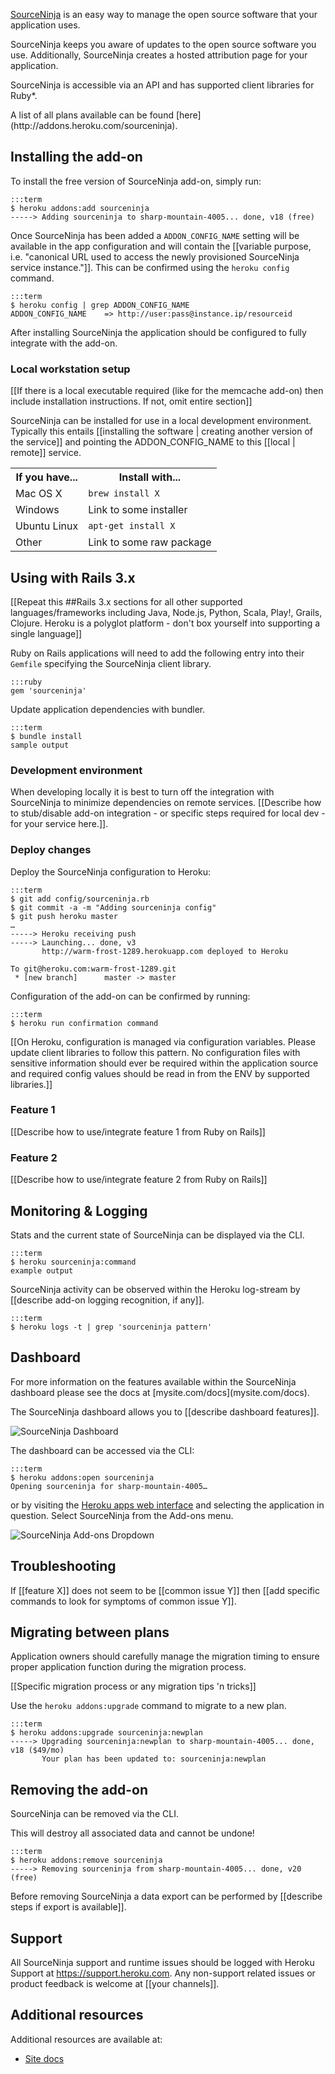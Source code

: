[SourceNinja](http://addons.heroku.com/sourceninja) is an easy way to manage the open source software that your application uses.

SourceNinja keeps you aware of updates to the open source software you use. Additionally, SourceNinja creates a hosted attribution page for your application.

SourceNinja is accessible via an API and has supported client libraries for Ruby*.

<div class="callout" markdown="1">
A list of all plans available can be found [here](http://addons.heroku.com/sourceninja).
</div>

## Installing the add-on
To install the free version of SourceNinja add-on, simply run:

    :::term
    $ heroku addons:add sourceninja
    -----> Adding sourceninja to sharp-mountain-4005... done, v18 (free)

Once SourceNinja has been added a `ADDON_CONFIG_NAME` setting will be available in the app configuration and will contain the [[variable purpose, i.e. "canonical URL used to access the newly provisioned SourceNinja service instance."]]. This can be confirmed using the `heroku config` command.

    :::term
    $ heroku config | grep ADDON_CONFIG_NAME
    ADDON_CONFIG_NAME    => http://user:pass@instance.ip/resourceid

After installing SourceNinja the application should be configured to fully integrate with the add-on.

### Local workstation setup

[[If there is a local executable required (like for the memcache add-on) then include installation instructions. If not, omit entire section]]

SourceNinja can be installed for use in a local development  environment.  Typically this entails [[installing the software | creating another version of the service]] and pointing the ADDON_CONFIG_NAME to this [[local | remote]] service.

<table>
  <tr>
    <th>If you have...</th>
    <th>Install with...</th>
  </tr>
  <tr>
    <td>Mac OS X</td>
    <td style="text-align: left"><code>brew install X</code></td>
  </tr>
  <tr>
    <td>Windows</td>
    <td style="text-align: left">Link to some installer</td>
  </tr>
  <tr>
    <td>Ubuntu Linux</td>
    <td style="text-align: left"><code>apt-get install X</code></td>
  </tr>
  <tr>
    <td>Other</td>
    <td style="text-align: left">Link to some raw package</td>
  </tr>
</table>

## Using with Rails 3.x

[[Repeat this ##Rails 3.x sections for all other supported languages/frameworks including Java, Node.js, Python, Scala, Play!, Grails, Clojure. Heroku is a polyglot platform - don't box yourself into supporting a single language]]

Ruby on Rails applications will need to add the following entry into their `Gemfile` specifying the SourceNinja client library.

    :::ruby
    gem 'sourceninja'

Update application dependencies with bundler.

    :::term
    $ bundle install
    sample output

### Development environment

When developing locally it is best to turn off the integration with SourceNinja to minimize dependencies on remote services. [[Describe how to stub/disable add-on integration - or specific steps required for local dev - for your service here.]].

### Deploy changes

Deploy the SourceNinja configuration to Heroku:

    :::term
    $ git add config/sourceninja.rb
    $ git commit -a -m "Adding sourceninja config"
    $ git push heroku master
    …
    -----> Heroku receiving push
    -----> Launching... done, v3
           http://warm-frost-1289.herokuapp.com deployed to Heroku

    To git@heroku.com:warm-frost-1289.git
     * [new branch]      master -> master

Configuration of the add-on can be confirmed by running:

    :::term
    $ heroku run confirmation command

[[On Heroku, configuration is managed via configuration variables. Please update client libraries to follow this pattern. No configuration files with sensitive information should ever be required within the application source and required config values should be read in from the ENV by supported libraries.]]

### Feature 1

[[Describe how to use/integrate feature 1 from Ruby on Rails]]

### Feature 2

[[Describe how to use/integrate feature 2 from Ruby on Rails]]

## Monitoring & Logging

Stats and the current state of SourceNinja can be displayed via the CLI.

    :::term
    $ heroku sourceninja:command
    example output

SourceNinja activity can be observed within the Heroku log-stream by [[describe add-on logging recognition, if any]].

    :::term
    $ heroku logs -t | grep 'sourceninja pattern'

## Dashboard

<div class="callout" markdown="1">
For more information on the features available within the SourceNinja dashboard please see the docs at [mysite.com/docs](mysite.com/docs).
</div>

The SourceNinja dashboard allows you to [[describe dashboard features]].

![SourceNinja Dashboard](http://i.imgur.com/FkuUw.png "SourceNinja Dashboard")

The dashboard can be accessed via the CLI:

    :::term
    $ heroku addons:open sourceninja
    Opening sourceninja for sharp-mountain-4005…

or by visiting the [Heroku apps web interface](http://heroku.com/myapps) and selecting the application in question. Select SourceNinja from the Add-ons menu.

![SourceNinja Add-ons Dropdown](http://f.cl.ly/items/1B090n1P0d3W0I0R172r/addons.png "SourceNinja Add-ons Dropdown")

## Troubleshooting

If [[feature X]] does not seem to be [[common issue Y]] then 
[[add specific commands to look for symptoms of common issue Y]].

## Migrating between plans

<div class="note" markdown="1">Application owners should carefully manage the migration timing to ensure proper application function during the migration process.</div>

[[Specific migration process or any migration tips 'n tricks]]

Use the `heroku addons:upgrade` command to migrate to a new plan.

    :::term
    $ heroku addons:upgrade sourceninja:newplan
    -----> Upgrading sourceninja:newplan to sharp-mountain-4005... done, v18 ($49/mo)
           Your plan has been updated to: sourceninja:newplan

## Removing the add-on

SourceNinja can be removed via the  CLI.

<div class="warning" markdown="1">This will destroy all associated data and cannot be undone!</div>

    :::term
    $ heroku addons:remove sourceninja
    -----> Removing sourceninja from sharp-mountain-4005... done, v20 (free)

Before removing SourceNinja a data export can be performed by [[describe steps if export is available]].

## Support

All SourceNinja support and runtime issues should be logged with Heroku Support at https://support.heroku.com. Any non-support related issues or product feedback is welcome at [[your channels]].

## Additional resources

Additional resources are available at:

* [Site docs](http://docs.sourceninja.com)
